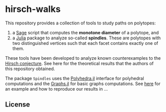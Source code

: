# hirsch-walks

This repository provides a collection of tools to study paths on polytopes:
1. a [Sage](https://www.sagemath.org/) script that computes the **monotone diameter** of a polytope, and
2. a [Julia](https://julialang.org/) package to analyze so-called **spindles**. These are polytopes with two distinguished vertices such that each facet contains exactly one of them. 

These tools have been developed to analyze known counterexamples to the [Hirsch conjecture](https://en.wikipedia.org/wiki/Hirsch_conjecture). See here for the theoretical results that the authors of this repository obtained.

The package `Spindles` uses the [Polyhedra.jl](https://juliapolyhedra.github.io/Polyhedra.jl/) interface for polyhedral computations and the [Graphs.jl](https://juliagraphs.org/Graphs.jl/) for basic graphs computations. 
See [here](Spindles/examples/Demo.ipynb) for an example and how to reproduce our results in ...


## License
